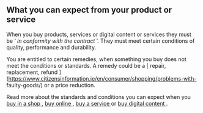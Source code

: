 ##  What you can expect from your product or service

When you buy products, services or digital content or services they must be ‘
_in conformity with the contract_ ’. They must meet certain conditions of
quality, performance and durability.

You are entitled to certain remedies, when something you buy does not meet the
conditions or standards. A remedy could be a [ repair, replacement, refund
](https://www.citizensinformation.ie/en/consumer/shopping/problems-with-
faulty-goods/) or a price reduction.

Read more about the standards and conditions you can expect when you [ buy in
a shop ](/en/consumer/shopping/rights-when-buying-in-a-shop/) , [ buy online
](/en/consumer/shopping/shopping-online/) , [ buy a service
](/en/consumer/buying-services/) or [ buy digital content
](/en/consumer/buying-digital-content-and-services/) .
